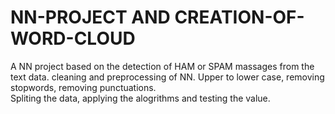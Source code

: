 # NN-PROJECT AND CREATION-OF-WORD-CLOUD
A NN project based on the detection of HAM or SPAM massages from the text data. cleaning and preprocessing of NN.
Upper to lower case, removing stopwords, removing punctuations.  
Spliting the data, applying the alogrithms and testing the value.
